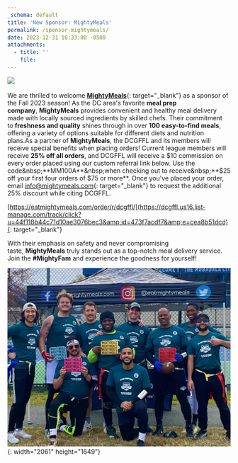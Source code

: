 ```yaml
---
_schema: default
title: 'New Sponsor: MightyMeals'
permalink: /sponsor-mightymeals/
date: 2023-12-31 10:33:00 -0500
attachments:
  - title: ''
    file:
---
```

![](https://mightymeals.com/static/media/mightymeals_logo.b4bb0b378bc56caa96d0.png)

We are thrilled to welcome&nbsp;[**MightyMeals**](https://dcgffl.us16.list-manage.com/track/click?u=44f118b44c71d10ae3076bec3&amp;id=a937c111d1&amp;e=cea8b51dcd){: target="_blank"}&nbsp;as a sponsor of the Fall 2023 season! As the DC area's favorite&nbsp;**meal prep company**,&nbsp;**MightyMeals**&nbsp;provides convenient and healthy meal delivery made with locally sourced ingredients by skilled chefs. Their commitment to&nbsp;**freshness and quality**&nbsp;shines through in over&nbsp;**100 easy-to-find meals**, offering a variety of options suitable for different diets and nutrition plans.As a partner of&nbsp;**MightyMeals**, the DCGFFL and its members will receive special benefits when placing orders! Current league members will receive&nbsp;**25% off all orders**, and DCGFFL will receive a $10 commission on every order placed using our custom referral link below. Use the code&nbsp;**MM100A**&nbsp;when checking out to receive&nbsp;**$25 off your first four orders of $75 or more**. Once you've placed your order, email&nbsp;[info@mightymeals.com](mailto:info@mightymeals.com){: target="_blank"}&nbsp;to request the additional 25% discount while citing DCGFFL.&nbsp;

[https://eatmightymeals.com/order/r/dcgffl/](https://dcgffl.us16.list-manage.com/track/click?u=44f118b44c71d10ae3076bec3&amp;id=473f7acdf7&amp;e=cea8b51dcd){: target="_blank"}

With their emphasis on safety and never compromising taste,&nbsp;**MightyMeals**&nbsp;truly stands out as a top-notch meal delivery service. Join the&nbsp;**\#MightyFam**&nbsp;and experience the goodness for yourself!

![](/img/img-4773.jpg){: width="2061" height="1649"}